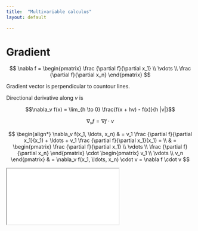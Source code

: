 ```yaml
---
title:  "Multivariable calculus"
layout: default

---
```


# Gradient

$$
\nabla f = 
\begin{pmatrix}
\frac {\partial f}{\partial x_1} \\
\vdots \\
\frac {\partial f}{\partial x_n}
\end{pmatrix}
$$

Gradient vector is perpendicular to countour lines.

Directional derivative along $v$ is

$$\nabla_v f(x) = \lim_{h \to 0} \frac{f(x + hv) - f(x)}{h |v|}$$

$$\nabla_v f = \nabla f \cdot v$$

$$
\begin{align*}
\nabla_v f(x_1, \ldots, x_n) & = v_1 \frac {\partial f}{\partial x_1}(x_1) + \ldots + v_1 \frac {\partial f}{\partial x_1}(x_1) = \\
& =
\begin{pmatrix}
\frac {\partial f}{\partial x_1} \\
\vdots \\
\frac {\partial f}{\partial x_n}
\end{pmatrix}
\cdot
\begin{pmatrix}
v_1 \\
\vdots \\
v_n
\end{pmatrix}
& = \nabla_v f(x_1, \ldots, x_n) \cdot v = \nabla f \cdot v
$$

<iframe class="autoresize nodisplay superlearn-iframe" src="{{ site.superlearn_url }}/ht/asdf2?deckname=multivariable calculus -- ">
    <p>Your browser does not support iframes.</p>
</iframe>
